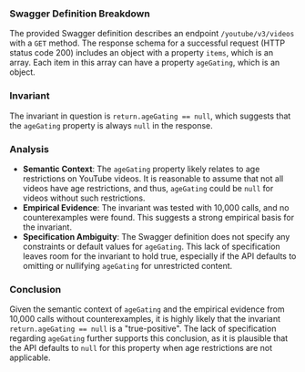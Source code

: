 ### Swagger Definition Breakdown

The provided Swagger definition describes an endpoint `/youtube/v3/videos` with a `GET` method. The response schema for a successful request (HTTP status code 200) includes an object with a property `items`, which is an array. Each item in this array can have a property `ageGating`, which is an object.

### Invariant

The invariant in question is `return.ageGating == null`, which suggests that the `ageGating` property is always `null` in the response.

### Analysis

- **Semantic Context**: The `ageGating` property likely relates to age restrictions on YouTube videos. It is reasonable to assume that not all videos have age restrictions, and thus, `ageGating` could be `null` for videos without such restrictions.
- **Empirical Evidence**: The invariant was tested with 10,000 calls, and no counterexamples were found. This suggests a strong empirical basis for the invariant.
- **Specification Ambiguity**: The Swagger definition does not specify any constraints or default values for `ageGating`. This lack of specification leaves room for the invariant to hold true, especially if the API defaults to omitting or nullifying `ageGating` for unrestricted content.

### Conclusion

Given the semantic context of `ageGating` and the empirical evidence from 10,000 calls without counterexamples, it is highly likely that the invariant `return.ageGating == null` is a "true-positive". The lack of specification regarding `ageGating` further supports this conclusion, as it is plausible that the API defaults to `null` for this property when age restrictions are not applicable.
